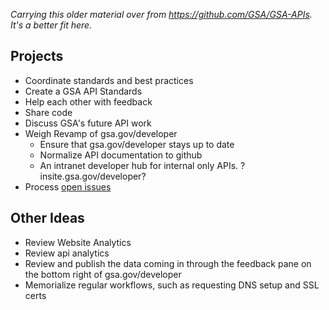_Carrying this older material over from https://github.com/GSA/GSA-APIs. It's a better fit here._


## Projects

* Coordinate standards and best practices
* Create a GSA API Standards 
* Help each other with feedback
* Share code
* Discuss GSA's future API work
* Weigh Revamp of gsa.gov/developer
  * Ensure that gsa.gov/developer stays up to date
  * Normalize API documentation to github 
  * An intranet developer hub for internal only APIs.  ?insite.gsa.gov/developer? 
* Process [open issues](https://github.com/GSA/GSA-APIs/issues)


## Other Ideas
* Review Website Analytics 
* Review api analytics 
* Review and publish the data coming in through the feedback pane on the bottom right of gsa.gov/developer
* Memorialize regular workflows, such as requesting DNS setup and SSL certs


